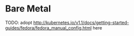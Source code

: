 # Bare Metal

TODO: adopt <http://kubernetes.io/v1.1/docs/getting-started-guides/fedora/fedora_manual_config.html> here
